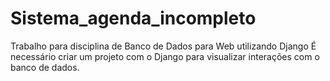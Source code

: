 # Sistema_agenda_incompleto
Trabalho para disciplina de Banco de Dados para Web utilizando Django
É necessário criar um projeto com o Django para visualizar interações com o banco de dados.
